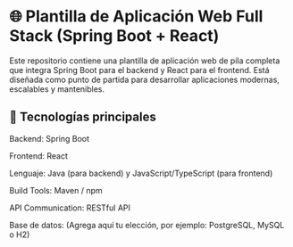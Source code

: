 # 🌐 Plantilla de Aplicación Web Full Stack (Spring Boot + React)

Este repositorio contiene una plantilla de aplicación web de pila completa que integra Spring Boot para el backend y React para el frontend.
Está diseñada como punto de partida para desarrollar aplicaciones modernas, escalables y mantenibles.

## 🚀 Tecnologías principales

Backend: Spring Boot

Frontend: React

Lenguaje: Java (para backend) y JavaScript/TypeScript (para frontend)

Build Tools: Maven / npm

API Communication: RESTful API

Base de datos: (Agrega aquí tu elección, por ejemplo: PostgreSQL, MySQL o H2)
